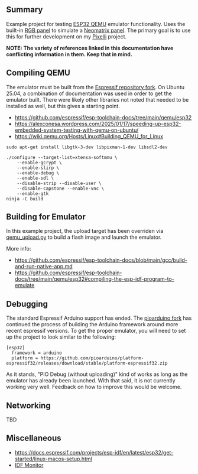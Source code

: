 ## Summary

Example project for testing [ESP32 QEMU](https://docs.espressif.com/projects/esp-idf/en/stable/esp32/api-guides/tools/qemu.html) emulator functionality.  Uses the built-in [RGB panel](https://components.espressif.com/components/espressif/esp_lcd_qemu_rgb/versions/1.0.2/examples/lcd_qemu_rgb_panel?language=en) to simulate a [Neomatrix panel](https://github.com/adafruit/Adafruit_NeoMatrix).  The primary goal is to use this for further development on my [Pixelli](https://github.com/csetera/pixelli) project.

**NOTE: The variety of references linked in this documentation have conflicting information in them.  Keep that in mind.**

## Compiling QEMU

The emulator must be built from the [Espressif repository fork](https://github.com/espressif/qemu).  On Ubuntu 25.04, a combination of documentation was used in order to get the emulator built.  There were likely other libraries not noted that needed to be installed as well, but this gives a starting point.

* https://github.com/espressif/esp-toolchain-docs/tree/main/qemu/esp32
* https://alexconesa.wordpress.com/2025/01/17/speeding-up-esp32-embedded-system-testing-with-qemu-on-ubuntu/
* https://wiki.qemu.org/Hosts/Linux#Building_QEMU_for_Linux


```
sudo apt-get install libgtk-3-dev libpixman-1-dev libsdl2-dev

./configure --target-list=xtensa-softmmu \
    --enable-gcrypt \
    --enable-slirp \
    --enable-debug \
    --enable-sdl \
    --disable-strip --disable-user \
    --disable-capstone --enable-vnc \
    --enable-gtk
ninja -C build
```

## Building for Emulator

In this example project, the upload target has been overriden via [qemu_upload.py](extra-scripts/qemu_upload.py) to build a flash image and launch the emulator.

More info:
* https://github.com/espressif/esp-toolchain-docs/blob/main/gcc/build-and-run-native-app.md
* https://github.com/espressif/esp-toolchain-docs/tree/main/qemu/esp32#compiling-the-esp-idf-program-to-emulate


## Debugging

The standard Espressif Arduino support has ended.  The [pioarduino fork](https://github.com/pioarduino/platform-espressif32) has continued the process of building the Arduino framework around more recent espressif versions.  To get the proper emulator, you will need to set up the project to look similar to the following:

```
[esp32]
  framework = arduino
  platform = https://github.com/pioarduino/platform-espressif32/releases/download/stable/platform-espressif32.zip
```

As it stands, "PIO Debug (without uploading)" kind of works as long as the emulator has already been launched.  With that said, it is not currently working very well.  Feedback on how to improve this would be welcome.

## Networking
TBD

## Miscellaneous

* https://docs.espressif.com/projects/esp-idf/en/latest/esp32/get-started/linux-macos-setup.html
* [IDF Monitor](https://docs.espressif.com/projects/esp-idf/en/stable/esp32/api-guides/tools/idf-monitor.html)
